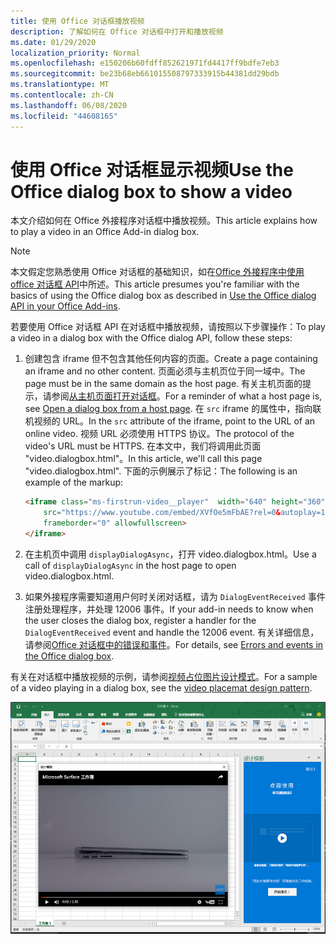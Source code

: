 ```yaml
---
title: 使用 Office 对话框播放视频
description: 了解如何在 Office 对话框中打开和播放视频
ms.date: 01/29/2020
localization_priority: Normal
ms.openlocfilehash: e150206b60fdff852621971fd4417ff9bdfe7eb3
ms.sourcegitcommit: be23b68eb661015508797333915b44381dd29bdb
ms.translationtype: MT
ms.contentlocale: zh-CN
ms.lasthandoff: 06/08/2020
ms.locfileid: "44608165"
---
```

# <a name="use-the-office-dialog-box-to-show-a-video"></a><span data-ttu-id="2e38d-103">使用 Office 对话框显示视频</span><span class="sxs-lookup"><span data-stu-id="2e38d-103">Use the Office dialog box to show a video</span></span>

<span data-ttu-id="2e38d-104">本文介绍如何在 Office 外接程序对话框中播放视频。</span><span class="sxs-lookup"><span data-stu-id="2e38d-104">This article explains how to play a video in an Office Add-in dialog box.</span></span>

> [!NOTE]
> <span data-ttu-id="2e38d-105">本文假定您熟悉使用 Office 对话框的基础知识，如在[Office 外接程序中使用 office 对话框 API](dialog-api-in-office-add-ins.md)中所述。</span><span class="sxs-lookup"><span data-stu-id="2e38d-105">This article presumes you're familiar with the basics of using the Office dialog box as described in [Use the Office dialog API in your Office Add-ins](dialog-api-in-office-add-ins.md).</span></span>

<span data-ttu-id="2e38d-106">若要使用 Office 对话框 API 在对话框中播放视频，请按照以下步骤操作：</span><span class="sxs-lookup"><span data-stu-id="2e38d-106">To play a video in a dialog box with the Office dialog API, follow these steps:</span></span>

1. <span data-ttu-id="2e38d-107">创建包含 iframe 但不包含其他任何内容的页面。</span><span class="sxs-lookup"><span data-stu-id="2e38d-107">Create a page containing an iframe and no other content.</span></span> <span data-ttu-id="2e38d-108">页面必须与主机页位于同一域中。</span><span class="sxs-lookup"><span data-stu-id="2e38d-108">The page must be in the same domain as the host page.</span></span> <span data-ttu-id="2e38d-109">有关主机页面的提示，请参阅[从主机页面打开对话框](dialog-api-in-office-add-ins.md#open-a-dialog-box-from-a-host-page)。</span><span class="sxs-lookup"><span data-stu-id="2e38d-109">For a reminder of what a host page is, see [Open a dialog box from a host page](dialog-api-in-office-add-ins.md#open-a-dialog-box-from-a-host-page).</span></span> <span data-ttu-id="2e38d-110">在 `src` iframe 的属性中，指向联机视频的 URL。</span><span class="sxs-lookup"><span data-stu-id="2e38d-110">In the `src` attribute of the iframe, point to the URL of an online video.</span></span> <span data-ttu-id="2e38d-111">视频 URL 必须使用 HTTPS 协议。</span><span class="sxs-lookup"><span data-stu-id="2e38d-111">The protocol of the video's URL must be HTTPS.</span></span> <span data-ttu-id="2e38d-112">在本文中，我们将调用此页面 "video.dialogbox.html"。</span><span class="sxs-lookup"><span data-stu-id="2e38d-112">In this article, we'll call this page "video.dialogbox.html".</span></span> <span data-ttu-id="2e38d-113">下面的示例展示了标记：</span><span class="sxs-lookup"><span data-stu-id="2e38d-113">The following is an example of the markup:</span></span>

    ```HTML
    <iframe class="ms-firstrun-video__player"  width="640" height="360"
        src="https://www.youtube.com/embed/XVfOe5mFbAE?rel=0&autoplay=1"
        frameborder="0" allowfullscreen>
    </iframe>
    ```

2. <span data-ttu-id="2e38d-114">在主机页中调用 `displayDialogAsync`，打开 video.dialogbox.html。</span><span class="sxs-lookup"><span data-stu-id="2e38d-114">Use a call of `displayDialogAsync` in the host page to open video.dialogbox.html.</span></span>
3. <span data-ttu-id="2e38d-115">如果外接程序需要知道用户何时关闭对话框，请为 `DialogEventReceived` 事件注册处理程序，并处理 12006 事件。</span><span class="sxs-lookup"><span data-stu-id="2e38d-115">If your add-in needs to know when the user closes the dialog box, register a handler for the `DialogEventReceived` event and handle the 12006 event.</span></span> <span data-ttu-id="2e38d-116">有关详细信息，请参阅[Office 对话框中的错误和事件](dialog-handle-errors-events.md)。</span><span class="sxs-lookup"><span data-stu-id="2e38d-116">For details, see [Errors and events in the Office dialog box](dialog-handle-errors-events.md).</span></span>

<span data-ttu-id="2e38d-117">有关在对话框中播放视频的示例，请参阅[视频占位图片设计模式](../design/first-run-experience-patterns.md#video-placemat)。</span><span class="sxs-lookup"><span data-stu-id="2e38d-117">For a sample of a video playing in a dialog box, see the [video placemat design pattern](../design/first-run-experience-patterns.md#video-placemat).</span></span>

![在外接程序对话框中播放视频的屏幕截图](../images/video-placemats-dialog-open.png)
